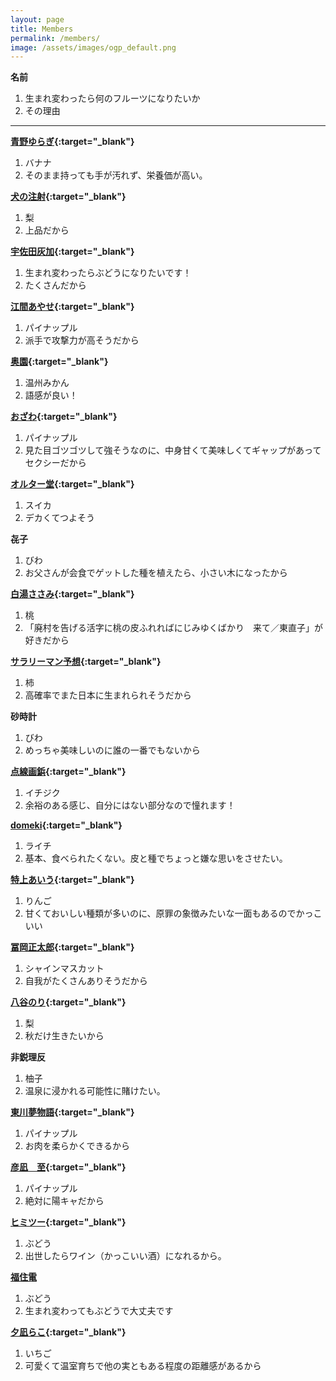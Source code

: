 ```yaml
---
layout: page
title: Members
permalink: /members/
image: /assets/images/ogp_default.png
---
```


**名前**

1. 生まれ変わったら何のフルーツになりたいか
2. その理由

<script src="https://cdn.jsdelivr.net/npm/chart.js"></script>

<canvas id="fruitChart" class="fruitChart" width="400" height="200"></canvas>

<script>
    const lightThemeColors = {
        backgroundColor: '',
        borderColor: '',
        gridColor: '96968C',
        color: '#212529',
    };

    const darkThemeColors = {
        backgroundColor: '',
        borderColor: '',
        gridColor: '#96968C',
        textColor: '#E1E1E1',
    };

    function getThemeColors() {
        const isDarkTheme = window.matchMedia('(prefers-color-scheme: dark)').matches;

        return isDarkTheme ? darkThemeColors : lightThemeColors;
    }

    const themeColors = getThemeColors();

    const data = {
        labels: ['いちご', 'いちじく', '柿', 'スイカ', '梨', 'パイナップル', 'バナナ', 'びわ', 'ぶどう','みかん', '柚子', '桃', 'ライチ', 'りんご'].map((v)=>v.split("")),
        datasets: [{
            data: [1, 1, 1, 1, 2, 4, 1, 2, 4, 1, 1, 1, 1, 1], 
            backgroundColor: themeColors.backgroundColor,
            borderColor: themeColors.borderColor,
            borderWidth: 1
        }]
    };

    const config = {
        type: 'bar',
        data: data,
        options: {
            scales: {
                y: {
                    beginAtZero: true,
                    grid: {
                        color: themeColors.gridColor,
                    },
                    ticks: {
                        max: 3,
                        min: 0,
                        stepSize: 1,
                        color: themeColors.textColor,
                    },
                },
                x: {
                    grid: {
                        color: themeColors.gridColor,
                    },
                    ticks: {
                        color: themeColors.textColor,
                    }
                },
            },
            plugins: {
                legend: {
                    display: false
                    },
            },
        }
    };

    const myChart = new Chart(
        document.getElementById('fruitChart'),
        config
    );
</script>

---

**[青野ゆらぎ](https://x.com/aonoyuragi){:target="_blank"}**

1. バナナ
2. そのまま持っても手が汚れず、栄養価が高い。

**[犬の注射](https://x.com/kanetomo_seihyo){:target="_blank"}**

1. 梨
2. 上品だから

**[宇佐田灰加](https://twitter.com/_duckengineer){:target="_blank"}**
1. 生まれ変わったらぶどうになりたいです！
2. たくさんだから

**[江間あやせ](https://x.com/emma_sama_sama){:target="_blank"}**

1. パイナップル
2. 派手で攻撃力が高そうだから

**[奥園](https://x.com/okuzono___){:target="_blank"}**

1. 温州みかん
2. 語感が良い！

**[おざわ](https://www.instagram.com/gay.tanka/){:target="_blank"}**

1. パイナップル
2. 見た目ゴツゴツして強そうなのに、中身甘くて美味しくてギャップがあってセクシーだから

**[オルター堂](https://x.com/_reijio){:target="_blank"}**

1. スイカ
2. デカくてつよそう

**㐂子**

1. びわ
2. お父さんが会食でゲットした種を植えたら、小さい木になったから

**[白湯ささみ](https://x.com/sayu_73){:target="_blank"}**

1. 桃
2. 「廃村を告げる活字に桃の皮ふれればにじみゆくばかり　来て／東直子」が好きだから

**[サラリーマン予想](https://x.com/4sigong){:target="_blank"}**

1. 柿
2. 高確率でまた日本に生まれられそうだから

**砂時計**

1. びわ
2. めっちゃ美味しいのに誰の一番でもないから

**[点線画鋲](https://x.com/gabyo_p){:target="_blank"}**

1. イチジク
2. 余裕のある感じ、自分にはない部分なので憧れます！

**[domeki](https://x.com/d0030m){:target="_blank"}**

1. ライチ
2. 基本、食べられたくない。皮と種でちょっと嫌な思いをさせたい。

**[特上あいう](https://x.com/SF_nek0){:target="_blank"}**

1. りんご
2. 甘くておいしい種類が多いのに、原罪の象徴みたいな一面もあるのでかっこいい

**[冨岡正太郎](https://twitter.com/left_ov){:target="_blank"}**

1. シャインマスカット
2. 自我がたくさんありそうだから

**[八谷のり](https://x.com/noriko_kenkou){:target="_blank"}**
1. 梨
2. 秋だけ生きたいから

**非鋭理反**

1. 柚子
2. 温泉に浸かれる可能性に賭けたい。

**[東川夢物語](https://x.com/m_p_d_w){:target="_blank"}**

1. パイナップル
2. お肉を柔らかくできるから

**[彦凪　至](https://x.com/hiko6240){:target="_blank"}**

1. パイナップル
2. 絶対に陽キャだから

**[ヒミツー](https://x.com/secret_of_himi2){:target="_blank"}**

1. ぶどう
2. 出世したらワイン（かっこいい酒）になれるから。

**[福住電](https://x.com/fukuzumiden)**

1. ぶどう
2. 生まれ変わってもぶどうで大丈夫です

**[夕凪らこ](https://x.com/yunagi0ra){:target="_blank"}**

1. いちご
2. 可愛くて温室育ちで他の実ともある程度の距離感があるから
